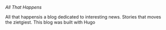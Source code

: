 *All That Happens*

All that happensis a blog dedicated to interesting news. Stories that moves the zietgiest.
This blog was built with Hugo
